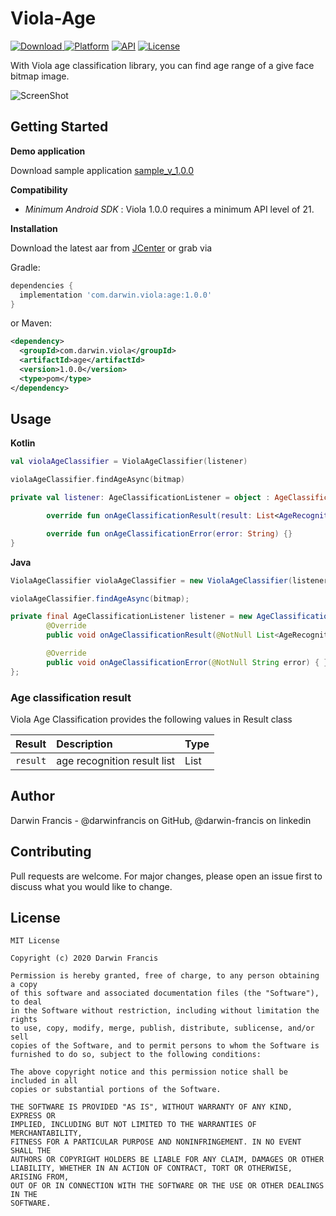 # Viola-Age
[ ![Download](https://api.bintray.com/packages/darwinfrancis/Viola/com.darwin.viola.age/images/download.svg) ](https://bintray.com/darwinfrancis/Viola/com.darwin.viola.age/_latestVersion)
[![Platform](https://img.shields.io/badge/platform-android-green.svg)](http://developer.android.com/index.html)
[![API](https://img.shields.io/badge/API-21+-brightgreen.svg?style=flat)](https://android-arsenal.com/api?level=15)
[![License](https://img.shields.io/badge/License-MIT-blue.svg?style=flat)](https://github.com/darwinfrancis/face-perception/blob/master/LICENSE.txt)


With Viola age classification library, you can find age range of a give face bitmap image.

![ScreenShot](screenshot/screen_viola_1.jpg)

## Getting Started
**Demo application**

Download sample application [sample_v_1.0.0](app-voila-age-sample.apk)

**Compatibility**
 * *Minimum Android SDK* : Viola 1.0.0 requires a minimum API level of 21.

**Installation**

Download the latest aar from [JCenter](https://bintray.com/darwinfrancis/Viola/download_file?file_path=com%2Fdarwin%2Fviola%2Fage%2F1.0.0%2Fage-1.0.0.aar) or grab via

Gradle:
```gradle
dependencies {
  implementation 'com.darwin.viola:age:1.0.0'
}
```

or Maven:

```xml
<dependency>
  <groupId>com.darwin.viola</groupId>
  <artifactId>age</artifactId>
  <version>1.0.0</version>
  <type>pom</type>
</dependency>
```


## Usage
**Kotlin**
```kotlin
val violaAgeClassifier = ViolaAgeClassifier(listener)

violaAgeClassifier.findAgeAsync(bitmap)

private val listener: AgeClassificationListener = object : AgeClassificationListener {

        override fun onAgeClassificationResult(result: List<AgeRecognition>) {}

        override fun onAgeClassificationError(error: String) {}
}
```


**Java**
```java
ViolaAgeClassifier violaAgeClassifier = new ViolaAgeClassifier(listener);

violaAgeClassifier.findAgeAsync(bitmap);

private final AgeClassificationListener listener = new AgeClassificationListener() {
        @Override
        public void onAgeClassificationResult(@NotNull List<AgeRecognition> result) { }

        @Override
        public void onAgeClassificationError(@NotNull String error) { }
};
```

### Age classification result
Viola Age Classification provides the following values in Result class

| Result | Description | Type |
| :--- | :--- | :--- |
| `result` |  age recognition result list | List<AgeRecognition> |

## Author
Darwin Francis - @darwinfrancis on GitHub, @darwin-francis on linkedin

## Contributing
Pull requests are welcome. For major changes, please open an issue first to discuss what you would like to change.

License
-------

    MIT License

    Copyright (c) 2020 Darwin Francis

    Permission is hereby granted, free of charge, to any person obtaining a copy
    of this software and associated documentation files (the "Software"), to deal
    in the Software without restriction, including without limitation the rights
    to use, copy, modify, merge, publish, distribute, sublicense, and/or sell
    copies of the Software, and to permit persons to whom the Software is
    furnished to do so, subject to the following conditions:

    The above copyright notice and this permission notice shall be included in all
    copies or substantial portions of the Software.
    
    THE SOFTWARE IS PROVIDED "AS IS", WITHOUT WARRANTY OF ANY KIND, EXPRESS OR
    IMPLIED, INCLUDING BUT NOT LIMITED TO THE WARRANTIES OF MERCHANTABILITY,
    FITNESS FOR A PARTICULAR PURPOSE AND NONINFRINGEMENT. IN NO EVENT SHALL THE
    AUTHORS OR COPYRIGHT HOLDERS BE LIABLE FOR ANY CLAIM, DAMAGES OR OTHER
    LIABILITY, WHETHER IN AN ACTION OF CONTRACT, TORT OR OTHERWISE, ARISING FROM,
    OUT OF OR IN CONNECTION WITH THE SOFTWARE OR THE USE OR OTHER DEALINGS IN THE
    SOFTWARE.
